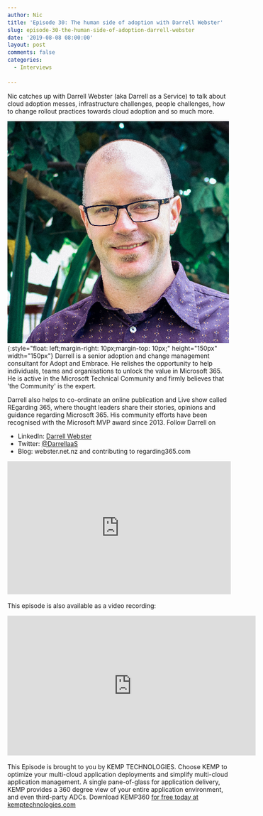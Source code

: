 ```yaml
---
author: Nic
title: 'Episode 30: The human side of adoption with Darrell Webster'
slug: episode-30-the-human-side-of-adoption-darrell-webster
date: '2019-08-08 08:00:00'
layout: post
comments: false
categories:
  - Interviews

---
```


Nic catches up with Darrell Webster (aka Darrell as a Service) to talk about cloud adoption messes, infrastructure challenges, people challenges, how to change rollout practices towards cloud adoption and so much more.


![Darrell as as Service](/images/uploads/2019/08/daas.jpg){:style="float: left;margin-right: 10px;margin-top: 10px;" height="150px" width="150px"} Darrell is a senior adoption and change management consultant for Adopt and Embrace. He relishes the opportunity to help individuals, teams and organisations to unlock the value in Microsoft 365.  He is active in the Microsoft Technical Community and firmly believes that 'the Community' is the expert.

Darrell also helps to co-ordinate an online publication and Live show called REgarding 365, where thought leaders share their stories, opinions and guidance regarding Microsoft 365. His community efforts have been recognised with the Microsoft MVP award since 2013. Follow Darrell on
* LinkedIn: [Darrell Webster](https://www.linkedin.com/in/darrellwebster/)
* Twitter: [@DarrellaaS](https://twitter.com/DarrellaaS)
* Blog: webster.net.nz and contributing to regarding365.com



<p><iframe width="100%" height="300" scrolling="no" frameborder="no" allow="autoplay" src="https://w.soundcloud.com/player/?url=https%3A//api.soundcloud.com/tracks/662937404&color=%23ff5500&auto_play=false&hide_related=false&show_comments=true&show_user=true&show_reposts=false&show_teaser=true&visual=true"></iframe></p>

This episode is also available as a video recording:

<p><iframe width="560" height="315" src="https://www.youtube.com/embed/VhMugd0kMOI" frameborder="0" allow="accelerometer; autoplay; encrypted-media; gyroscope; picture-in-picture" allowfullscreen></iframe></p>

This Episode is brought to you by KEMP TECHNOLOGIES. Choose KEMP to optimize your multi-cloud application deployments and simplify multi-cloud application management. A single pane-of-glass for application delivery, KEMP provides a 360 degree view of your entire application environment, and even third-party ADCs. Download KEMP360 [for free today at kemptechnologies.com](https://kempte.ch/2MYXjew)
